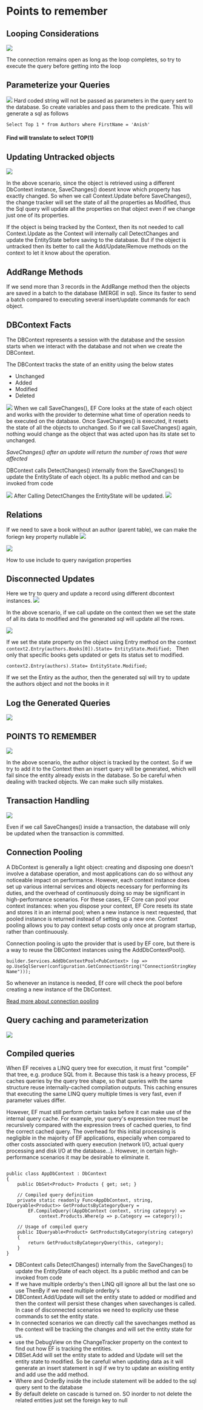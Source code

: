﻿<h1>Points to remember</h1>

## Looping Considerations
<img src='./images/loop.jpg'/>
<p>The connection remains open as long as the loop completes, so try to execute the query before getting into the loop</p>

## Parameterize your Queries
<img src='./images/parameters.jpg' />
 Hard coded string will not be passed as parameters in the query sent to the database. So create variables and pass them
to the predicate.
This will generate a sql as follows

`Select Top 1 * from Authors where FirstName = 'Anish' `
#### Find will translate to select TOP(1)

## Updating Untracked objects
<img src='./images/untracked.jpg' />
<p> In the above scenario, since the object is retrieved using a different DbContext instance, SaveChanges() doesnt know which property has exactly changed. So when we call Context.Update before SaveChanges(), the change tracker will set the state of all the properties as Modified, thus the Sql query will update all the properties on that object even if we change just one of its properties.  </p>
<p>
 If the object is being tracked by the Context, then its not needed to call Context.Update as the Context will internally call DetectChanges and update the EntityState before saving to the database. But if the object is untracked then its better to call the Add/Update/Remove methods on the context to let it know about the operation.
</p>

## AddRange Methods 
<p>If we send more than 3 records in the AddRange method then the objects are saved in a batch to the database (MERGE in sql). Since its faster to send a batch compared to executing several insert/update commands for each object.  </p>

## DBContext Facts
<p>The DBContext represents a session with the database and the session starts when we interact with the database and not when we create the DBContext.</p>
The DBContext tracks the state of an enitity using the below states
<ul>
 <li>Unchanged</li>
  <li>Added</li>
  <li>Modified</li>
  <li>Deleted</li>
</ul>
<img src='./images/change2.jpg' />
When we call SaveChanges(), EF Core looks at the state of each object and works with the provider to determine what time of operation needs to be executed on the database. Once SaveChanges() is executed, it resets the state of all the objects to unchanged. So if we call SaveChanges() again, nothing would change as the object that was acted upon has its state set to unchanged.

<i>SaveChanges() after an update will return the number of rows that were affected</i>
<p>DBContext calls DetectChanges() internally from the SaveChanges() to update the EntityState of each object. Its a public method and can be invoked from code</p>
<img src='./images/detect changes.jpg' />
After Calling DetectChanges the EntityState will be updated.
<img src='./images/detectchanges2.jpg' />

## Relations
If we need to save a book without an author (parent table), we can make the foriegn key property nullable
<img src='./images/nullable.jpg' />

<img src='./images/include.jpg' />
<p>How to use include to query navigation properties</p>

## Disconnected Updates
Here we try to query and update a record using different dbcontext instances.
<img src='./images/updateDisconnected.jpg' />
<p>In the above scenario, if we call update on the context then we set the state of all its data to modified and the generated sql will update all the rows.</p>
<img src='./images/updateDisconnected2.jpg' />

If we set the state property on the object using Entry method on the context
`context2.Entry(authors.Books[0]).State= EntityState.Modified; `
Then only that specific books gets updated or gets its status set to modified. 

`context2.Entry(authors).State= EntityState.Modified; `
<p> If we set the Entiry as the author, then the generated sql will try to update the authors object and not the books in it </p>


## Log the Generated Queries
<img src='./images/log.jpg' />

## POINTS TO REMEMBER

<img src='./images/updateerorr.jpg' />
<p>In the above scenario, the author object is tracked by the context. So if we try to add it to the Context then an insert query will be generated, which will fail since the entity already
exists in the database. So be careful when dealing with tracked objects. We can make such silly mistakes.</p>

## Transaction Handling
<img src='./images/transactions.jpg' />

Even if we call SaveChanges() inside a transaction, the database will only be updated when the transaction is committed.

## Connection Pooling
<p>A DbContext is generally a light object: creating and disposing one doesn't involve a database operation, and most applications can do so without any noticeable impact on performance. However, each context instance does set up various internal services and objects necessary for performing its duties, and the overhead of continuously doing so may be significant in high-performance scenarios. For these cases, EF Core can pool your context instances: when you dispose your context, EF Core resets its state and stores it in an internal pool; when a new instance is next requested, that pooled instance is returned instead of setting up a new one. Context pooling allows you to pay context setup costs only once at program startup, rather than continuously.</p>
Connection pooling is upto the provider that is used by EF core, but there is a way to reuse the DBContext instances using the AddDbContextPool(). 

`builder.Services.AddDbContextPool<PubContext>
    (op => op.UseSqlServer(configuration.GetConnectionString("ConnectionStringKeyName")));`

So whenever an instance is needed, Ef core will check the pool before creating a new instance of the DbContext.

<a href='https://learn.microsoft.com/en-us/ef/core/performance/advanced-performance-topics?tabs=with-di%2Cexpression-api-with-constant'>Read more about connection pooling</a>
## Query caching and parameterization
<img src='https://github.com/Anish407/EfCore6-/assets/51234038/0dd82a95-46a7-48a4-9cb2-0b759875b26a'/>

## Compiled queries
<p>When EF receives a LINQ query tree for execution, it must first "compile" that tree, e.g. produce SQL from it. Because this task is a heavy process, EF caches queries by the query tree shape, so that queries with the same structure reuse internally-cached compilation outputs. This caching ensures that executing the same LINQ query multiple times is very fast, even if parameter values differ.

However, EF must still perform certain tasks before it can make use of the internal query cache. For example, your query's expression tree must be recursively compared with the expression trees of cached queries, to find the correct cached query. The overhead for this initial processing is negligible in the majority of EF applications, especially when compared to other costs associated with query execution (network I/O, actual query processing and disk I/O at the database...). However, in certain high-performance scenarios it may be desirable to eliminate it.</p>

```

public class AppDbContext : DbContext
{
    public DbSet<Product> Products { get; set; }

    // Compiled query definition
    private static readonly Func<AppDbContext, string, IQueryable<Product>> GetProductsByCategoryQuery = 
        EF.CompileQuery((AppDbContext context, string category) => 
            context.Products.Where(p => p.Category == category));

    // Usage of compiled query
    public IQueryable<Product> GetProductsByCategory(string category)
    {
        return GetProductsByCategoryQuery(this, category);
    }
}

```


<ul>
<li> DBContext calls DetectChanges() internally from the SaveChanges() to update the EntityState of each object. Its a public method and can be invoked from code </li>
<li> If we have multiple orderby's then LINQ qill ignore all but the last one so use ThenBy if we need multiple orderby's </li>
<li> DBContext.Add/Update will set the entity state to added or modified and then the context will persist these changes when
savechanges is called. In case of disconnected scenarios we need to explicity use these commands to set the entity state. </li>
<li>In connected scenarios we can directly call the savechanges method as the context will be tracking the changes and will
set the entity state for us.</li>
<li> use the DebugView on the ChangeTracker property on the context to find out how EF is tracking the entities.</li>
<li> DBSet.Add will set the entity state to added and Update will set the entity state to modified. So be carefull when updating data
as it will generate an insert statement in sql if we try to update an exisiting entity and add use the add method. </li>
<li> Where and OrderBy inside the include statement will be added to the sql query sent to the database</li>
<li> By default delete on cascade is turned on. SO inorder to not delete the related entities just set the foreign key to null</li>
</ul>
